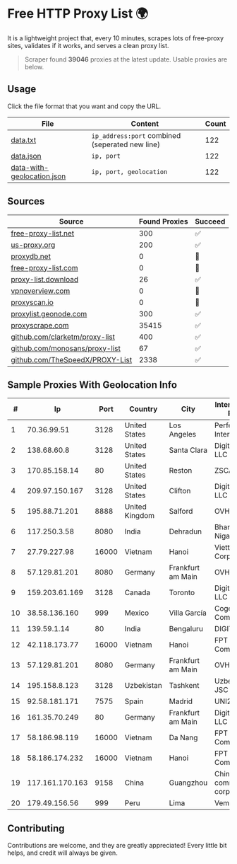 
# Free HTTP Proxy List 🌍

It is a lightweight project that, every 10 minutes, scrapes lots of free-proxy sites, validates if it works, and serves a clean proxy list.


> Scraper found **39046** proxies at the latest update. Usable proxies are below.

## Usage

Click the file format that you want and copy the URL.


|File|Content|Count|
|----|-------|-----|
|[data.txt](https://raw.githubusercontent.com/themiralay/Proxy-List-World/master/data.txt)|`ip_address:port` combined (seperated new line)|122|
|[data.json](https://raw.githubusercontent.com/themiralay/Proxy-List-World/master/data.json)|`ip, port`|122|
|[data-with-geolocation.json](https://raw.githubusercontent.com/themiralay/Proxy-List-World/master/data-with-geolocation.json)|`ip, port, geolocation`|122|

## Sources

|Source|Found Proxies|Succeed|
|------|-------------|-------|
|[free-proxy-list.net](https://free-proxy-list.net)|300|✅|
|[us-proxy.org](https://www.us-proxy.org)|200|✅|
|[proxydb.net](http://proxydb.net)|0|🚫|
|[free-proxy-list.com](https://free-proxy-list.com/?page=&port=&type%5B%5D=http&type%5B%5D=https&up_time=0&search=Search)|0|🚫|
|[proxy-list.download](https://www.proxy-list.download/HTTP)|26|✅|
|[vpnoverview.com](https://vpnoverview.com/privacy/anonymous-browsing/free-proxy-servers)|0|🚫|
|[proxyscan.io](https://www.proxyscan.io)|0|🚫|
|[proxylist.geonode.com](https://proxylist.geonode.com/api/proxy-list?limit=300&page=1&sort_by=lastChecked&sort_type=desc&protocols=http,https)|300|✅|
|[proxyscrape.com](https://api.proxyscrape.com/v2/?request=displayproxies&protocol=http&timeout=10000&country=all&ssl=all&anonymity=all)|35415|✅|
|[github.com/clarketm/proxy-list](https://raw.githubusercontent.com/clarketm/proxy-list/master/proxy-list-raw.txt)|400|✅|
|[github.com/monosans/proxy-list](https://raw.githubusercontent.com/monosans/proxy-list/main/proxies/http.txt)|67|✅|
|[github.com/TheSpeedX/PROXY-List](https://raw.githubusercontent.com/TheSpeedX/PROXY-List/master/http.txt)|2338|✅|


## Sample Proxies With Geolocation Info

|#|Ip|Port|Country|City|Internet Service Provider|
|-|--|----|-------|----|-------------------------|
|1|70.36.99.51|3128|United States|Los Angeles|Perfect International, Inc|
|2|138.68.60.8|3128|United States|Santa Clara|DigitalOcean, LLC|
|3|170.85.158.14|80|United States|Reston|ZSCALER, INC.|
|4|209.97.150.167|3128|United States|Clifton|DigitalOcean, LLC|
|5|195.88.71.201|8888|United Kingdom|Salford|OVH SAS|
|6|117.250.3.58|8080|India|Dehradun|Bharat Sanchar Nigam Ltd|
|7|27.79.227.98|16000|Vietnam|Hanoi|Viettel Corporation|
|8|57.129.81.201|8080|Germany|Frankfurt am Main|OVH SAS|
|9|159.203.61.169|3128|Canada|Toronto|DigitalOcean, LLC|
|10|38.58.136.160|999|Mexico|Villa García|Cogent Communications|
|11|139.59.1.14|80|India|Bengaluru|DIGITALOCEAN|
|12|42.118.173.77|16000|Vietnam|Hanoi|FPT Telecom Company|
|13|57.129.81.201|8080|Germany|Frankfurt am Main|OVH SAS|
|14|195.158.8.123|3128|Uzbekistan|Tashkent|Uzbektelecom JSC|
|15|92.58.181.171|7575|Spain|Madrid|UNI2|
|16|161.35.70.249|80|Germany|Frankfurt am Main|DigitalOcean, LLC|
|17|58.186.98.119|16000|Vietnam|Da Nang|FPT Telecom Company|
|18|58.186.174.232|16000|Vietnam|Hanoi|FPT Telecom Company|
|19|117.161.170.163|9158|China|Guangzhou|China Mobile communications corporation|
|20|179.49.156.56|999|Peru|Lima|Vemax S.A.C|



## Contributing

Contributions are welcome, and they are greatly appreciated! Every
little bit helps, and credit will always be given.

